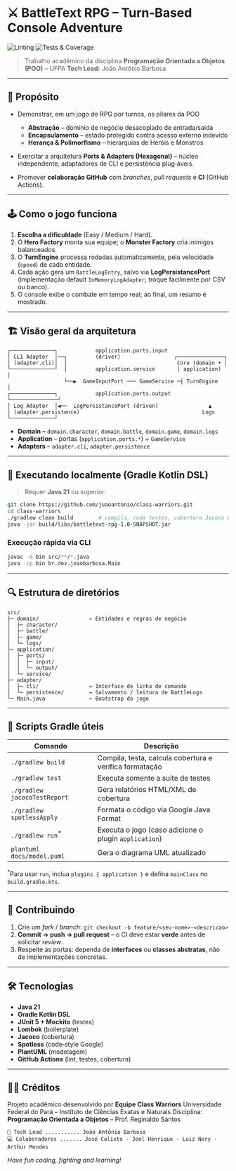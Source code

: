 # ⚔️ **BattleText RPG** – Turn‑Based Console Adventure

![Linting](https://github.com/juaoantonio/class-warriors/actions/workflows/linting.yml/badge.svg)
![Tests & Coverage](https://github.com/juaoantonio/class-warriors/actions/workflows/testing-and-coverage.yml/badge.svg)

> Trabalho acadêmico da disciplina **Programação Orientada a Objetos (POO)** – UFPA
> **Tech Lead:** João Antônio Barbosa

---

## 🎯 Propósito

* Demonstrar, em um jogo de RPG por turnos, os pilares da POO

    * **Abstração** – domínio de negócio desacoplado de entrada/saída
    * **Encapsulamento** – estado protegido contra acesso externo indevido
    * **Herança & Polimorfismo** – hierarquias de Heróis e Monstros
* Exercitar a arquitetura **Ports & Adapters (Hexagonal)** – núcleo independente, adaptadores de CLI e persistência plug‑áveis.
* Promover **colaboração GitHub** com *branches*, *pull requests* e **CI** (GitHub Actions).

---

## 🕹️ Como o jogo funciona

1. **Escolha a dificuldade** (Easy / Medium / Hard).
2. O **Hero Factory** monta sua equipe; o **Monster Factory** cria inimigos balanceados.
3. O **TurnEngine** processa rodadas automaticamente, pela velocidade (`speed`) de cada entidade.
4. Cada ação gera um `BattleLogEntry`, salvo via **LogPersistancePort**
   (implementação default `InMemoryLogAdapter`; troque facilmente por CSV ou banco).
5. O console exibe o combate em tempo real; ao final, um resumo é mostrado.

---

## 🏗️ Visão geral da arquitetura

```
┌──────────────┐            application.ports.input
│ CLI Adapter  │──┐         (driver)                 ┌───────────────┐
│ (adapter.cli)│  │                                   Core (domain + │
└──────────────┘  │         application.service       │ application)  │
                  └──▶  GameInputPort ─── GameService ─┤ TurnEngine   │
┌──────────────┐            application.ports.output  └───────────────┘
│ Log Adapter  │◀──  LogPersistancePort (driven)                ▲
│ (adapter.persistence)                                       Logs
└──────────────┘
```

* **Domain** – `domain.character`, `domain.battle`, `domain.game`, `domain.logs`
* **Application** – portas (`application.ports.*`) + `GameService`
* **Adapters** – `adapter.cli`, `adapter.persistence`

---

## 🚀 Executando localmente (Gradle Kotlin DSL)

> Requer **Java 21** ou superior.

```bash
git clone https://github.com/juaoantonio/class-warriors.git
cd class-warriors
./gradlew clean build        # compila, roda testes, cobertura Jacoco & Spotless
java -jar build/libs/battletext-rpg-1.0-SNAPSHOT.jar
```

### Execução rápida via CLI

```bash
javac -d bin src/**/*.java
java -cp bin br.dev.joaobarbosa.Main
```

---

## 🔍 Estrutura de diretórios

```text
src/
├─ domain/                ← Entidades e regras de negócio
│  ├─ character/
│  ├─ battle/
│  ├─ game/
│  └─ logs/
├─ application/
│  ├─ ports/
│  │  ├─ input/
│  │  └─ output/
│  └─ service/
├─ adapter/
│  ├─ cli/                ← Interface de linha de comando
│  └─ persistence/        ← Salvamento / leitura de BattleLogs
└─ Main.java              ← Bootstrap do jogo
```

---

## 📜 Scripts Gradle úteis

| Comando                      | Descrição                                               |
| ---------------------------- | ------------------------------------------------------- |
| `./gradlew build`            | Compila, testa, calcula cobertura e verifica formatação |
| `./gradlew test`             | Executa somente a suíte de testes                       |
| `./gradlew jacocoTestReport` | Gera relatórios HTML/XML de cobertura                   |
| `./gradlew spotlessApply`    | Formata o código via Google Java Format                 |
| `./gradlew run`<sup>\*</sup> | Executa o jogo (caso adicione o plugin `application`)   |
| `plantuml docs/model.puml`   | Gera o diagrama UML atualizado                          |

<sup>\*</sup>Para usar `run`, inclua `plugins { application }` e defina `mainClass` no `build.gradle.kts`.


---

## 🤝 Contribuindo

1. Crie um *fork* / *branch*:
   `git checkout -b feature/<seu-nome>-<descricao>`
2. **Commit → push → pull request** – o CI deve estar **verde** antes de solicitar *review*.
3. Respeite as portas: dependa de **interfaces** ou **classes abstratas**, não de implementações concretas.

---

## 🛠️ Tecnologias

* **Java 21**
* **Gradle Kotlin DSL**
* **JUnit 5 + Mockito** (testes)
* **Lombok** (boilerplate)
* **Jacoco** (cobertura)
* **Spotless** (code‑style Google)
* **PlantUML** (modelagem)
* **GitHub Actions** (lint, testes, cobertura)

---

## 🧑‍💻 Créditos

Projeto acadêmico desenvolvido por **Equipe Class Warriors**
Universidade Federal do Pará – Instituto de Ciências Exatas e Naturais
Disciplina: **Programação Orientada a Objetos** – Prof. Reginaldo Santos

```
👑 Tech Lead ........... João Antônio Barbosa  
💻 Colaboradores ....... José Calixto · Joel Henrique · Luiz Nery · Arthur Mendes
```

*Have fun coding, fighting and learning!*
